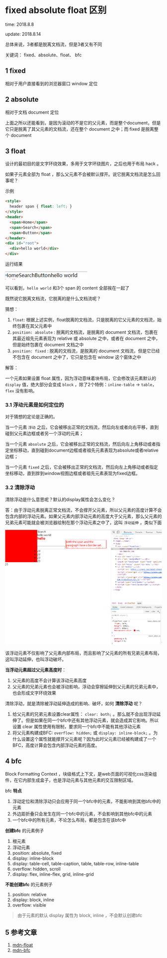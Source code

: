 # fixed absolute float 区别

time: 2018.8.8

update: 2018.8.14

总体来说，3者都是脱离文档流，但是3者又有不同

关键词： fixed、absolute、float、 bfc

## 1 fixed

相对于用户直接看到的浏览器窗口 window 定位

## 2 absolute

相对于文档 document 定位

上面之所以还能看到，是因为滚动的不是它的父元素，而是整个document，但是它只是脱离了其父元素的文档流，还在整个 document 之中；而 fixed 是脱离整个 document

## 3 float

设计的最初目的是文字环绕效果，多用于文字环绕图片，之后也用于布局 hack 。

如果子元素全部为 float ，那么父元素不会被默认撑开。说它脱离文档流是怎么回事呢？

示例

```html
<style>
  header span { float: left; }
</style>
<header>
  <span>Home</span>
  <span>Search</span>
  <span>Button</span>
</header>
<div id="root">
  <div>hello world</div>
</div>
```

运行结果

![float](../images/float.png)

可以看到，`hello world` 和3个 span 的 content 全部挨在一起了

既然说它脱离文档流，它脱离的是什么文档流呢？

猜想：

1. `float`: 根据上述实例，float脱离的文档流，只是脱离的它父元素的文档流，始终包裹在其父元素中
2. `position: absolute` : 脱离的文档流，是脱离的 document 文档流，包裹在其最近祖先元素表现为 relative 或 absolute 之中，或者在 document 之中，但是始终包裹在 document 文档之中
3. `position: fixed` : 脱离的文档流，是脱离的 document 文档流，但是它已经不包含在 document 之中了，它只是包含在 window 这个窗体之中

解答：

一个元素如果设置 float 属性，因为浮动意味着块布局，它会修改该元素默认的 `display` 值，绝大部分会变成 `block` ，除了2个特例：`inline-table` -> `table`， `flex` 没有影响。

### 3.1 浮动元素是如何定位的

对于猜想的定论是正确的。

当一个元素 `浮动` 之后，它会被移出正常的文档流，然后向左或者向右平移，直到碰到父元素边框或者另一个浮动的元素；

当一个元素 `absolute` 之后，它会被移出正常的文档流，然后向左上角移动或者指定坐标移动，直到碰到document边框或者祖先元素表现为absolute或者relative边框；

当一个元素 `fixed` 之后，它会被移出正常的文档流，然后向左上角移动或者指定坐标移动，直到胖到window视图边框或者祖先元素表现为fixed边框。

### 3.2 清除浮动

清除浮动是什么意思呢？默认的display属性会怎么变化？

答：由于浮动元素脱离正常文档流，不会撑开父元素，所以父元素的高度计算不会包含内部的浮动元素。如果父元素内部浮动元素的高度大于父元素，那么父元素的兄弟元素可能就会被浏览器绘制在那个浮动元素之中了，这叫 `浮动延伸` ，类似下面

![浮动过高](../images/floatDestroy.png)

该浮动元素不仅影响了父元素内部布局，而且影响了父元素的所有兄弟元素布局，这叫浮动延伸，也叫浮动破坏。

**当浮动元素超过父元素高度时**：

1. 父元素的高度不会计算该浮动元素高度
2. 父元素的兄弟元素也会被浮动影响，浮动会穿擦延伸到父元素的兄弟元素中，也会形成文字环绕效果

清除浮动，就是清除被浮动延伸造成的影响、破坏，如何 **清除浮动** 呢？

1. 给父元素的兄弟元素设置clear属性： `clear: both;` 。那么就不会出现浮动延伸了。但是如果在同一个bfc中还有其他浮动元素，就会造成其它影响。所以设置 clear 属性使用有限制，要求同一个bfc中不能有其他浮动元素
2. 将父元素构建成BFC: `overflow: hidden;` 或 `display: inline-block;` 。为什么设置这个属性就能撑开父元素呢？因为此时父元素已经被构建成了一个BFC，高度计算会包含内部浮动元素的高度。

## 4 bfc

Block Formatting Context ，块级格式上下文，是web页面的可视化css渲染组件，在它内部生成盒子，也是浮动元素与其他元素的交互限制区域。

bfc **特点**

1. 浮动定位和清除浮动只会应用于同一个bfc中的元素，不能影响到其他bfc中的元素
2. 外边距折叠只会发生在同一个bfc中的元素，不会影响到其他bfc中的元素
3. 一个bfc中的所有元素，不论怎么布局，都是包含在该bfc中

**创建bfc** 的元素例子

1. 根元素
2. 浮动元素
3. position: absolute, fixed
4. display: inline-block
5. display: table-cell, table-caption, table, table-row, inline-table
6. overflow: hidden, scroll
7. display: flex, inline-flex, grid, inline-grid

**不能创建bfc** 的元素例子

1. position: relative
2. display: block, inline
3. overflow: visible

> 由于元素的默认 display 属性为 block, inline ，不会默认创建bfc

## 5 参考文章

1. [mdn-float](https://developer.mozilla.org/zh-CN/docs/CSS/float)
2. [mdn-bfc](https://developer.mozilla.org/zh-CN/docs/Web/Guide/CSS/Block_formatting_context)
